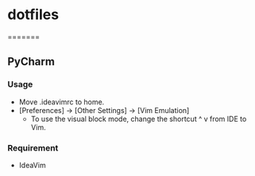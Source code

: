 # dotfiles
=======

## PyCharm

### Usage
- Move .ideavimrc to home.
- [Preferences] -> [Other Settings] -> [Vim Emulation]
  - To use the visual block mode, change the shortcut ^ v from IDE to Vim.

### Requirement
- IdeaVim
